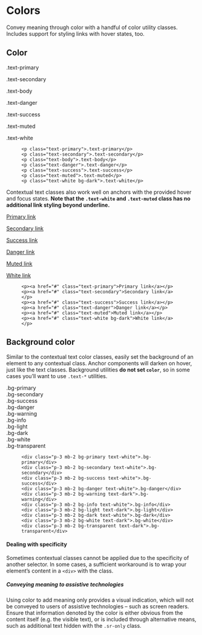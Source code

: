 <h1 class="zc-title" id="content">Colors</h1>

<p class="zc-lead">Convey meaning through color with a handful of color utility classes. Includes support for styling links with hover states, too.</p>


<h2 id="color">Color</h2>

  <div class="zc-example">
    <p class="text-primary">.text-primary</p>
    <p class="text-secondary">.text-secondary</p>
    <p class="text-body">.text-body</p>
    <p class="text-danger">.text-danger</p>
    <p class="text-success">.text-success</p>
    <p class="text-muted">.text-muted</p>
    <p class="text-white bg-dark">.text-white</p>
  </div>

<figure class="zc-highlight"><pre><code class="language-html" data-lang="html"><span class="nt">&lt;p</span> <span class="na">class=</span><span class="s">"text-primary"</span><span class="nt">&gt;</span>.text-primary<span class="nt">&lt;/p&gt;</span>
<span class="nt">&lt;p</span> <span class="na">class=</span><span class="s">"text-secondary"</span><span class="nt">&gt;</span>.text-secondary<span class="nt">&lt;/p&gt;</span>
<span class="nt">&lt;p</span> <span class="na">class=</span><span class="s">"text-body"</span><span class="nt">&gt;</span>.text-body<span class="nt">&lt;/p&gt;</span>
<span class="nt">&lt;p</span> <span class="na">class=</span><span class="s">"text-danger"</span><span class="nt">&gt;</span>.text-danger<span class="nt">&lt;/p&gt;</span>
<span class="nt">&lt;p</span> <span class="na">class=</span><span class="s">"text-success"</span><span class="nt">&gt;</span>.text-success<span class="nt">&lt;/p&gt;</span>
<span class="nt">&lt;p</span> <span class="na">class=</span><span class="s">"text-muted"</span><span class="nt">&gt;</span>.text-muted<span class="nt">&lt;/p&gt;</span>
<span class="nt">&lt;p</span> <span class="na">class=</span><span class="s">"text-white bg-dark"</span><span class="nt">&gt;</span>.text-white<span class="nt">&lt;/p&gt;</span>
</code></pre></figure>

  <p>Contextual text classes also work well on anchors with the provided hover and focus states. <strong>Note that the <code class="highlighter-rouge">.text-white</code> and <code class="highlighter-rouge">.text-muted</code> class has no additional link styling beyond underline.</strong></p>

  <div class="zc-example">

  <p><a href="#" class="text-primary">Primary link</a></p>
  <p><a href="#" class="text-secondary">Secondary link</a></p>
  <p><a href="#" class="text-success">Success link</a></p>
  <p><a href="#" class="text-danger">Danger link</a></p>
  <p><a href="#" class="text-muted">Muted link</a></p>
  <p><a href="#" class="text-white bg-dark">White link</a></p>
  </div>
  <figure class="zc-highlight"><pre><code class="language-html" data-lang="html"><span class="nt">&lt;p&gt;&lt;a</span> <span class="na">href=</span><span class="s">"#"</span> <span class="na">class=</span><span class="s">"text-primary"</span><span class="nt">&gt;</span>Primary link<span class="nt">&lt;/a&gt;&lt;/p&gt;</span>
<span class="nt">&lt;p&gt;&lt;a</span> <span class="na">href=</span><span class="s">"#"</span> <span class="na">class=</span><span class="s">"text-secondary"</span><span class="nt">&gt;</span>Secondary link<span class="nt">&lt;/a&gt;&lt;/p&gt;</span>
<span class="nt">&lt;p&gt;&lt;a</span> <span class="na">href=</span><span class="s">"#"</span> <span class="na">class=</span><span class="s">"text-success"</span><span class="nt">&gt;</span>Success link<span class="nt">&lt;/a&gt;&lt;/p&gt;</span>
<span class="nt">&lt;p&gt;&lt;a</span> <span class="na">href=</span><span class="s">"#"</span> <span class="na">class=</span><span class="s">"text-danger"</span><span class="nt">&gt;</span>Danger link<span class="nt">&lt;/a&gt;&lt;/p&gt;</span>
<span class="nt">&lt;p&gt;&lt;a</span> <span class="na">href=</span><span class="s">"#"</span> <span class="na">class=</span><span class="s">"text-muted"</span><span class="nt">&gt;</span>Muted link<span class="nt">&lt;/a&gt;&lt;/p&gt;</span>
<span class="nt">&lt;p&gt;&lt;a</span> <span class="na">href=</span><span class="s">"#"</span> <span class="na">class=</span><span class="s">"text-white bg-dark"</span><span class="nt">&gt;</span>White link<span class="nt">&lt;/a&gt;&lt;/p&gt;</span></code></pre></figure>

  <h2 id="background-color"><div>Background color<a class="anchorjs-link " href="#background-color" aria-label="Anchor" data-anchorjs-icon="#" style="padding-left: 0.375em;"></a></div></h2>

  <p>Similar to the contextual text color classes, easily set the background of an element to any contextual class. Anchor components will darken on hover, just like the text classes. Background utilities <strong>do not set <code class="highlighter-rouge">color</code></strong>, so in some cases you’ll want to use <code class="highlighter-rouge">.text-*</code> utilities.</p>

  <div class="zc-example">

  <div class="p-3 mb-2 bg-primary text-white">.bg-primary</div>
  <div class="p-3 mb-2 bg-secondary text-white">.bg-secondary</div>
  <div class="p-3 mb-2 bg-success text-white">.bg-success</div>
  <div class="p-3 mb-2 bg-danger text-white">.bg-danger</div>
  <div class="p-3 mb-2 bg-warning text-dark">.bg-warning</div>
  <div class="p-3 mb-2 bg-info text-white">.bg-info</div>
  <div class="p-3 mb-2 bg-light text-dark">.bg-light</div>
  <div class="p-3 mb-2 bg-dark text-white">.bg-dark</div>
  <div class="p-3 mb-2 bg-white text-dark">.bg-white</div>
  <div class="p-3 mb-2 bg-transparent text-dark">.bg-transparent</div>
  </div>
  <figure class="zc-highlight"><pre><code class="language-html" data-lang="html"><span class="nt">&lt;div</span> <span class="na">class=</span><span class="s">"p-3 mb-2 bg-primary text-white"</span><span class="nt">&gt;</span>.bg-primary<span class="nt">&lt;/div&gt;</span>
<span class="nt">&lt;div</span> <span class="na">class=</span><span class="s">"p-3 mb-2 bg-secondary text-white"</span><span class="nt">&gt;</span>.bg-secondary<span class="nt">&lt;/div&gt;</span>
<span class="nt">&lt;div</span> <span class="na">class=</span><span class="s">"p-3 mb-2 bg-success text-white"</span><span class="nt">&gt;</span>.bg-success<span class="nt">&lt;/div&gt;</span>
<span class="nt">&lt;div</span> <span class="na">class=</span><span class="s">"p-3 mb-2 bg-danger text-white"</span><span class="nt">&gt;</span>.bg-danger<span class="nt">&lt;/div&gt;</span>
<span class="nt">&lt;div</span> <span class="na">class=</span><span class="s">"p-3 mb-2 bg-warning text-dark"</span><span class="nt">&gt;</span>.bg-warning<span class="nt">&lt;/div&gt;</span>
<span class="nt">&lt;div</span> <span class="na">class=</span><span class="s">"p-3 mb-2 bg-info text-white"</span><span class="nt">&gt;</span>.bg-info<span class="nt">&lt;/div&gt;</span>
<span class="nt">&lt;div</span> <span class="na">class=</span><span class="s">"p-3 mb-2 bg-light text-dark"</span><span class="nt">&gt;</span>.bg-light<span class="nt">&lt;/div&gt;</span>
<span class="nt">&lt;div</span> <span class="na">class=</span><span class="s">"p-3 mb-2 bg-dark text-white"</span><span class="nt">&gt;</span>.bg-dark<span class="nt">&lt;/div&gt;</span>
<span class="nt">&lt;div</span> <span class="na">class=</span><span class="s">"p-3 mb-2 bg-white text-dark"</span><span class="nt">&gt;</span>.bg-white<span class="nt">&lt;/div&gt;</span>
<span class="nt">&lt;div</span> <span class="na">class=</span><span class="s">"p-3 mb-2 bg-transparent text-dark"</span><span class="nt">&gt;</span>.bg-transparent<span class="nt">&lt;/div&gt;</span></code></pre></figure>

  <div class="zc-callout zc-callout-info">
  <h4 id="dealing-with-specificity">Dealing with specificity</h4>

  <p>Sometimes contextual classes cannot be applied due to the specificity of another selector. In some cases, a sufficient workaround is to wrap your element’s content in a <code class="highlighter-rouge">&lt;div&gt;</code> with the class.</p>
  </div>

  <div class="zc-callout zc-callout-warning">
  <h5 id="conveying-meaning-to-assistive-technologies">Conveying meaning to assistive technologies</h5>

  <p>Using color to add meaning only provides a visual indication, which will not be conveyed to users of assistive technologies – such as screen readers. Ensure that information denoted by the color is either obvious from the content itself (e.g. the visible text), or is included through alternative means, such as additional text hidden with the <code class="highlighter-rouge">.sr-only</code> class.</p>
  </div>
